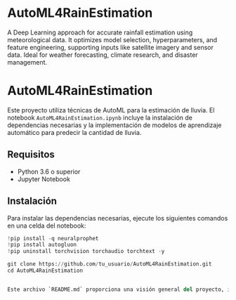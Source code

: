 # AutoML4RainEstimation
A Deep Learning approach for accurate rainfall estimation using meteorological data. It optimizes model selection, hyperparameters, and feature engineering, supporting inputs like satellite imagery and sensor data. Ideal for weather forecasting, climate research, and disaster management.


# AutoML4RainEstimation

Este proyecto utiliza técnicas de AutoML para la estimación de lluvia. El notebook `AutoML4RainEstimation.ipynb` incluye la instalación de dependencias necesarias y la implementación de modelos de aprendizaje automático para predecir la cantidad de lluvia.

## Requisitos

- Python 3.6 o superior
- Jupyter Notebook

## Instalación

Para instalar las dependencias necesarias, ejecute los siguientes comandos en una celda del notebook:

```python
!pip install -q neuralprophet
!pip install autogluon
!pip uninstall torchvision torchaudio torchtext -y

git clone https://github.com/tu_usuario/AutoML4RainEstimation.git
cd AutoML4RainEstimation


Este archivo `README.md` proporciona una visión general del proyecto, instrucciones de instalación, uso y contribución.
